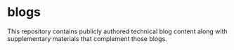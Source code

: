 # blogs
This repository contains publicly authored technical blog content along with supplementary materials that complement those blogs.
